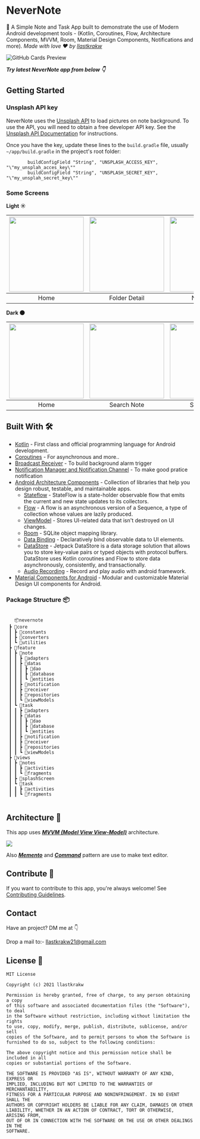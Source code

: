 # NeverNote
📝 A Simple Note and Task App built to demonstrate the use of Modern Android development tools - (Kotlin, Coroutines, Flow, Architecture Components, MVVM, Room, Material Design Components, Notifications and more). *Made with love ❤️ by [llastkrakw](https://github.com/llastkrakw)*

![GitHub Cards Preview](https://github.com/llastkrakw/NeverNote/blob/master/images/presentation.png?raw=true)

***Try latest NeverNote app from below 👇***

<!-- [***NeverNote APK***](https://github.com/llastkrakw/NeverNote/blob/master/NeverNote.apk) -->

Getting Started
---------------

### Unsplash API key

NeverNote uses the [Unsplash API](https://unsplash.com/developers) to load pictures on note
background. To use the API, you will need to obtain a free developer API key. See the
[Unsplash API Documentation](https://unsplash.com/documentation) for instructions.

Once you have the key, update these lines to the `build.gradle` file, 
usually `~/app/build.gradle` in the project's root folder:

```
        buildConfigField "String", "UNSPLASH_ACCESS_KEY", "\"my_unsplah_acces_key\""
        buildConfigField "String", "UNSPLASH_SECRET_KEY", "\"my_unsplah_secret_key\""
```

### Some Screens

**Light ☀️**

| <img src="https://github.com/llastkrakw/NeverNote/blob/master/images/light/mockup/Screenshot_2021-03-19-14-56-55-305_com.llastkrakw.nevernote_google-pixel5-sortasage-portrait.png" width="200"/>| <img src="https://github.com/llastkrakw/NeverNote/blob/master/images/light/mockup/Screenshot_2021-03-19-14-57-25-891_com.llastkrakw.nevernote_google-pixel5-sortasage-portrait.png" width="200"/> | <img src="https://github.com/llastkrakw/NeverNote/blob/master/images/light/mockup/Screenshot_2021-03-19-14-57-44-497_com.llastkrakw.nevernote_google-pixel5-sortasage-portrait.png" width="200"/> | <img src="https://github.com/llastkrakw/NeverNote/blob/master/images/light/mockup/Screenshot_2021-03-19-14-58-54-653_com.llastkrakw.nevernote_google-pixel5-sortasage-portrait.png" width="200"/> | <img src="https://github.com/llastkrakw/NeverNote/blob/master/images/light/mockup/Screenshot_2021-03-19-14-58-06-426_com.llastkrakw.nevernote_google-pixel5-sortasage-portrait.png" width="200"/> |
| :-------------: | :-------------:  | :-------------:  | :-------------:  | :-------------:  |
|     Home     |    Folder Detail    |    Note Detail     |     Task       |     Editor     |


**Dark 🌑**

| <img src="https://github.com/llastkrakw/NeverNote/blob/master/images/dark/mockup/Screenshot_2021-03-19-15-10-17-700_com.llastkrakw.nevernote_google-pixel5-sortasage-portrait.png" width="200"/>| <img src="https://github.com/llastkrakw/NeverNote/blob/master/images/dark/mockup/Screenshot_2021-03-19-15-10-51-224_com.llastkrakw.nevernote_google-pixel5-sortasage-portrait.png" width="200"/> | <img src="https://github.com/llastkrakw/NeverNote/blob/master/images/dark/mockup/Screenshot_2021-03-19-15-11-06-619_com.llastkrakw.nevernote_google-pixel5-sortasage-portrait.png" width="200"/> | <img src="https://github.com/llastkrakw/NeverNote/blob/master/images/dark/mockup/Screenshot_2021-03-19-15-11-27-155_com.llastkrakw.nevernote_google-pixel5-sortasage-portrait.png" width="200"/> | <img src="https://github.com/llastkrakw/NeverNote/blob/master/images/dark/mockup/Screenshot_2021-03-19-15-10-35-473_com.llastkrakw.nevernote_google-pixel5-sortasage-portrait.png" width="200"/> |
| :-------------: | :-------------:  | :-------------:  | :-------------:  | :-------------:  |
|     Home     |    Search Note   |    Search Task    |     Note With Bg     |     Reminder     |

## Built With 🛠
- [Kotlin](https://kotlinlang.org/) - First class and official programming language for Android development.
- [Coroutines](https://kotlinlang.org/docs/reference/coroutines-overview.html) - For asynchronous and more..
- [Broadcast Receiver](https://developer.android.com/guide/components/broadcasts) - To build background alarm trigger
- [Notification Manager and Notification Channel](https://developer.android.com/guide/topics/ui/notifiers/notifications) - To make good pratice notification
- [Android Architecture Components](https://developer.android.com/topic/libraries/architecture) - Collection of libraries that help you design robust, testable, and maintainable apps.
  - [Stateflow](https://developer.android.com/kotlin/flow/stateflow-and-sharedflow) - StateFlow is a state-holder observable flow that emits the current and new state updates to its collectors. 
  - [Flow](https://kotlinlang.org/docs/reference/coroutines/flow.html) - A flow is an asynchronous version of a Sequence, a type of collection whose values are lazily produced.
  - [ViewModel](https://developer.android.com/topic/libraries/architecture/viewmodel) - Stores UI-related data that isn't destroyed on UI changes. 
  - [Room](https://developer.android.com/topic/libraries/architecture/room) - SQLite object mapping library.
  - [Data Binding](https://developer.android.com/topic/libraries/data-binding/) - Declaratively bind observable data to UI elements.
  - [DataStore](https://developer.android.com/topic/libraries/architecture/datastore) - Jetpack DataStore is a data storage solution that allows you to store key-value pairs or typed objects with protocol buffers. DataStore uses Kotlin coroutines and Flow to store data asynchronously, consistently, and transactionally.
  - [Audio Recording](https://developer.android.com/guide/topics/media) - Record and play audio with android framework.
- [Material Components for Android](https://github.com/material-components/material-components-android) - Modular and customizable Material Design UI components for Android.

### Package Structure 📦


```

   📦nevernote
 ┣ 📂core
 ┃ ┣ 📂constants
 ┃ ┣ 📂converters
 ┃ ┗ 📂utilities
 ┣ 📂feature
 ┃ ┣ 📂note
 ┃ ┃ ┣ 📂adapters
 ┃ ┃ ┣ 📂datas
 ┃ ┃ ┃ ┣ 📂dao
 ┃ ┃ ┃ ┣ 📂database
 ┃ ┃ ┃ ┗ 📂entities
 ┃ ┃ ┣ 📂notification
 ┃ ┃ ┣ 📂receiver
 ┃ ┃ ┣ 📂repositories
 ┃ ┃ ┗ 📂viewModels
 ┃ ┗ 📂task
 ┃ ┃ ┣ 📂adapters
 ┃ ┃ ┣ 📂datas
 ┃ ┃ ┃ ┣ 📂dao
 ┃ ┃ ┃ ┣ 📂database
 ┃ ┃ ┃ ┗ 📂entities
 ┃ ┃ ┣ 📂notification
 ┃ ┃ ┣ 📂receiver
 ┃ ┃ ┣ 📂repositories
 ┃ ┃ ┗ 📂viewModels
 ┣ 📂views
 ┃ ┣ 📂notes
 ┃ ┃ ┣ 📂activities
 ┃ ┃ ┗ 📂fragments
 ┃ ┣ 📂splashScreen
 ┃ ┗ 📂task
 ┃ ┃ ┣ 📂activities
 ┃ ┃ ┗ 📂fragments
    
```

## Architecture 🗼
This app uses [***MVVM (Model View View-Model)***](https://developer.android.com/jetpack/docs/guide#recommended-app-arch) architecture.

![](https://developer.android.com/codelabs/android-room-with-a-view-kotlin/img/8e4b761713e3a76b.png)

Also [***Memento***](https://en.wikipedia.org/wiki/Memento_pattern) and [***Command***](https://en.wikipedia.org/wiki/Command_pattern) pattern are use to make text editor.


## Contribute 👏
If you want to contribute to this app, you're always welcome!
See [Contributing Guidelines](https://github.com/llastkrakw/NeverNote/blob/master/CONTRIBUTION.md). 

## Contact
Have an project? DM me at 👇

Drop a mail to:- llastkrakw21@gmail.com

## License 🔖

```
MIT License

Copyright (c) 2021 llastkrakw

Permission is hereby granted, free of charge, to any person obtaining a copy
of this software and associated documentation files (the "Software"), to deal
in the Software without restriction, including without limitation the rights
to use, copy, modify, merge, publish, distribute, sublicense, and/or sell
copies of the Software, and to permit persons to whom the Software is
furnished to do so, subject to the following conditions:

The above copyright notice and this permission notice shall be included in all
copies or substantial portions of the Software.

THE SOFTWARE IS PROVIDED "AS IS", WITHOUT WARRANTY OF ANY KIND, EXPRESS OR
IMPLIED, INCLUDING BUT NOT LIMITED TO THE WARRANTIES OF MERCHANTABILITY,
FITNESS FOR A PARTICULAR PURPOSE AND NONINFRINGEMENT. IN NO EVENT SHALL THE
AUTHORS OR COPYRIGHT HOLDERS BE LIABLE FOR ANY CLAIM, DAMAGES OR OTHER
LIABILITY, WHETHER IN AN ACTION OF CONTRACT, TORT OR OTHERWISE, ARISING FROM,
OUT OF OR IN CONNECTION WITH THE SOFTWARE OR THE USE OR OTHER DEALINGS IN THE
SOFTWARE.
```
